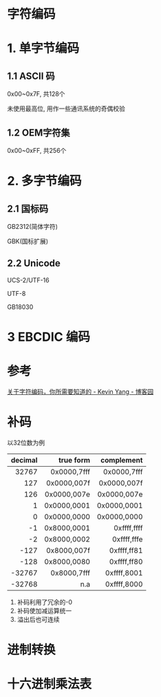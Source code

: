 # 字符编码

# 1. 单字节编码

## 1.1 ASCII 码

0x00~0x7F, 共128个

未使用最高位, 用作一些通讯系统的奇偶校验

## 1.2 OEM字符集

0x00~0xFF, 共256个

# 2. 多字节编码

## 2.1 国标码

GB2312(简体字符)

GBK(国标扩展)

## 2.2 Unicode

UCS-2/UTF-16

UTF-8

GB18030

# 3 EBCDIC 编码

# 参考

[关于字符编码，你所需要知道的 - Kevin Yang - 博客园](http://www.cnblogs.com/KevinYang/archive/2010/06/18/1760597.html)


# 补码

以32位数为例

| decimal | true form   | complement  |
| ------: | ----------: | ----------: |
| 32767   | 0x0000,7fff | 0x0000,7fff |
| 127     | 0x0000,007f | 0x0000,007f |
| 126     | 0x0000,007e | 0x0000,007e |
| 1       | 0x0000,0001 | 0x0000,0001 |
| 0       | 0x0000,0000 | 0x0000,0000 |
| -1      | 0x8000,0001 | 0xffff,ffff |
| -2      | 0x8000,0002 | 0xffff,fffe |
| -127    | 0x8000,007f | 0xffff,ff81 |
| -128    | 0x8000,0080 | 0xffff,ff80 |
| -32767  | 0x8000,7fff | 0xffff,8001 |
| -32768  |         n.a | 0xffff,8000 |

1. 补码利用了冗余的-0
2. 补码使加减运算统一
3. 溢出后也可连续

# 进制转换

# 十六进制乘法表
